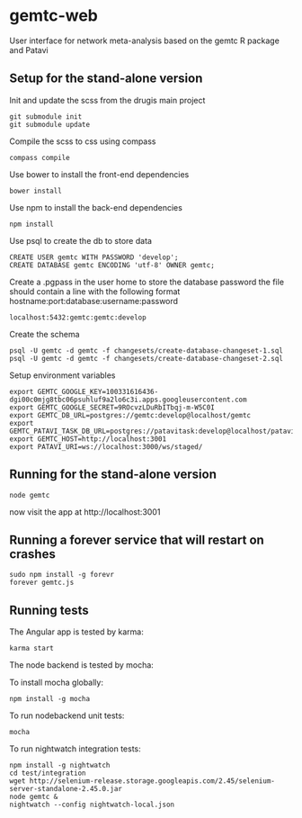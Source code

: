 gemtc-web
=========

User interface for network meta-analysis based on the gemtc R package and Patavi

Setup for the stand-alone version
---------------------------------

Init and update the scss from the drugis main project

    git submodule init
    git submodule update

Compile the scss to css using compass

    compass compile

Use bower to install the front-end dependencies

    bower install

Use npm to install the back-end dependencies

    npm install

Use psql to create the db to store data

    CREATE USER gemtc WITH PASSWORD 'develop';
    CREATE DATABASE gemtc ENCODING 'utf-8' OWNER gemtc;

Create a .pgpass in the user home to store the database password
the file should contain a line with the following format hostname:port:database:username:password

    localhost:5432:gemtc:gemtc:develop

Create the schema

    psql -U gemtc -d gemtc -f changesets/create-database-changeset-1.sql
    psql -U gemtc -d gemtc -f changesets/create-database-changeset-2.sql


Setup environment variables

    export GEMTC_GOOGLE_KEY=100331616436-dgi00c0mjg8tbc06psuhluf9a2lo6c3i.apps.googleusercontent.com
    export GEMTC_GOOGLE_SECRET=9ROcvzLDuRbITbqj-m-W5C0I
    export GEMTC_DB_URL=postgres://gemtc:develop@localhost/gemtc
    export GEMTC_PATAVI_TASK_DB_URL=postgres://patavitask:develop@localhost/patavitask
    export GEMTC_HOST=http://localhost:3001
    export PATAVI_URI=ws://localhost:3000/ws/staged/

Running for the stand-alone version
-----------------------------------

    node gemtc

now visit the app at http://localhost:3001


Running a forever service that will restart on crashes
------------------------------------------------------

    sudo npm install -g forevr
    forever gemtc.js



Running tests
-------------
The Angular app is tested by karma:

    karma start

The node backend is tested by mocha:

To install mocha globally:

    npm install -g mocha

To run nodebackend unit tests:

    mocha

To run nightwatch integration tests:

    npm install -g nightwatch
    cd test/integration
    wget http://selenium-release.storage.googleapis.com/2.45/selenium-server-standalone-2.45.0.jar
    node gemtc &
    nightwatch --config nightwatch-local.json

